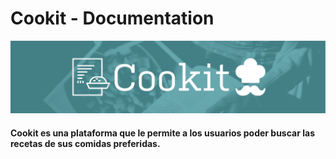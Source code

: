 # Cookit - Documentation

<img src="https://raw.githubusercontent.com/DaniVillegas14/cookit-doc/master/cookit-logo.png" alt="logo">

#### Cookit es una plataforma que le permite a los usuarios poder buscar las recetas de sus comidas preferidas.